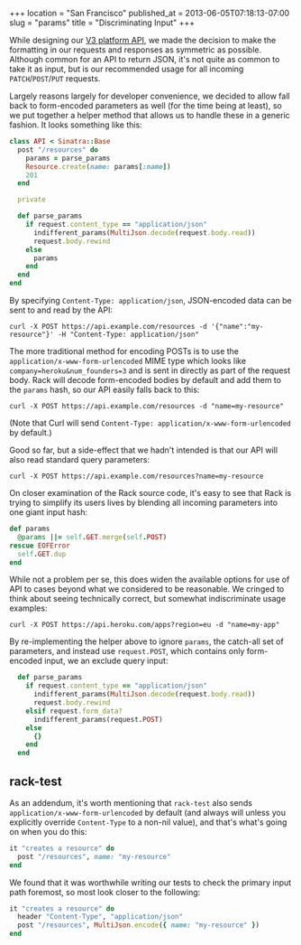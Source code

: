 +++
location = "San Francisco"
published_at = 2013-06-05T07:18:13-07:00
slug = "params"
title = "Discriminating Input"
+++

While designing our [V3 platform API](https://devcenter.heroku.com/articles/platform-api-reference), we made the decision to make the formatting in our requests and responses as symmetric as possible. Although common for an API to return JSON, it's not quite as common to take it as input, but is our recommended usage for all incoming `PATCH`/`POST`/`PUT` requests.

Largely reasons largely for developer convenience, we decided to allow fall back to form-encoded parameters as well (for the time being at least), so we put together a helper method that allows us to handle these in a generic fashion. It looks something like this:

``` ruby
class API < Sinatra::Base
  post "/resources" do
    params = parse_params
    Resource.create(name: params[:name])
    201
  end

  private

  def parse_params
    if request.content_type == "application/json"
      indifferent_params(MultiJson.decode(request.body.read))
      request.body.rewind
    else
      params
    end
  end
end
```

By specifying `Content-Type: application/json`, JSON-encoded data can be sent to and read by the API:

```
curl -X POST https://api.example.com/resources -d '{"name":"my-resource"}' -H "Content-Type: application/json"
```

The more traditional method for encoding POSTs is to use the `application/x-www-form-urlencoded` MIME type which looks like `company=heroku&num_founders=3` and is sent in directly as part of the request body. Rack will decode form-encoded bodies by default and add them to the `params` hash, so our API easily falls back to this:

```
curl -X POST https://api.example.com/resources -d "name=my-resource"
```

(Note that Curl will send `Content-Type: application/x-www-form-urlencoded` by default.)

Good so far, but a side-effect that we hadn't intended is that our API will also read standard query parameters:

```
curl -X POST https://api.example.com/resources?name=my-resource
```

On closer examination of the Rack source code, it's easy to see that Rack is trying to simplify its users lives by blending all incoming parameters into one giant input hash:

``` ruby
def params
  @params ||= self.GET.merge(self.POST)
rescue EOFError
  self.GET.dup
end
```

While not a problem per se, this does widen the available options for use of API to cases beyond what we considered to be reasonable. We cringed to think about seeing technically correct, but somewhat indiscriminate usage examples:

```
curl -X POST https://api.heroku.com/apps?region=eu -d "name=my-app"
```

By re-implementing the helper above to ignore `params`, the catch-all set of parameters, and instead use `request.POST`, which contains only form-encoded input, we an exclude query input:


``` ruby
  def parse_params
    if request.content_type == "application/json"
      indifferent_params(MultiJson.decode(request.body.read))
      request.body.rewind
    elsif request.form_data?
      indifferent_params(request.POST)
    else
      {}
    end
  end
```

## rack-test

As an addendum, it's worth mentioning that `rack-test` also sends `application/x-www-form-urlencoded` by default (and always will unless you explicitly override `Content-Type` to a non-nil value), and that's what's going on when you do this:

``` ruby
it "creates a resource" do
  post "/resources", name: "my-resource"
end
```

We found that it was worthwhile writing our tests to check the primary input path foremost, so most look closer to the following:

``` ruby
it "creates a resource" do
  header "Content-Type", "application/json"
  post "/resources", MultiJson.encode({ name: "my-resource" })
end
```
